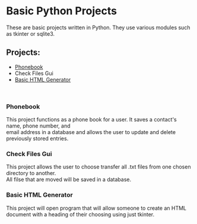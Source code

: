 # Basic Python Projects
These are basic projects written in Python. They use various modules such as tkinter or sqlite3.

<h2>Projects:</h2>
<ul>
  <li><a href="./">Phonebook</a></li>
  <li>Check Files Gui</li>
  <li><a href="./webpage_gui.py/">Basic HTML Generator</a></li>
</ul>
<br>
<h3>Phonebook</h3>
This project functions as a phone book for a user. It saves a contact's name, phone number, and <br>email address in a database and allows the user to update and delete previously stored entries.
<br>
<h3>Check Files Gui</h3>
This project allows the user to choose transfer all .txt files from one chosen directory to another. <br>All filse that are moved will be saved in a database.
<br>
<h3>Basic HTML Generator</h3>
This project will open program that will allow someone to create an HTML document with a heading of their choosing using just tkinter.
